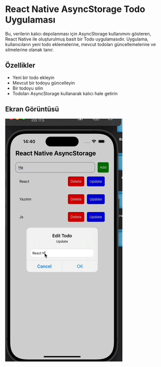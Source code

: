 <h1>React Native AsyncStorage Todo Uygulaması</h1>

Bu, verilerin kalıcı depolanması için AsyncStorage kullanımını gösteren, React Native ile oluşturulmuş basit bir Todo uygulamasıdır. Uygulama, kullanıcıların yeni todo eklemelerine, mevcut todoları güncellemelerine ve silmelerine olanak tanır.

<h2>Özellikler</h2>

- Yeni bir todo ekleyin
- Mevcut bir todoyu güncelleyin
- Bir todoyu silin
- Todoları AsyncStorage kullanarak kalıcı hale getirin

<h2>Ekran Görüntüsü</h2>

![](./assets/async.gif)
